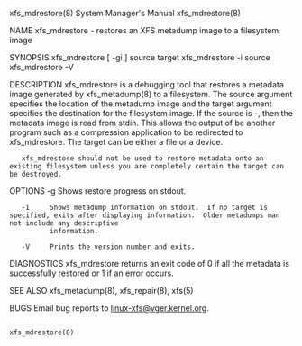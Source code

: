xfs_mdrestore(8)                                                       System Manager's Manual                                                      xfs_mdrestore(8)

NAME
       xfs_mdrestore - restores an XFS metadump image to a filesystem image

SYNOPSIS
       xfs_mdrestore [ -gi ] source target
       xfs_mdrestore -i source
       xfs_mdrestore -V

DESCRIPTION
       xfs_mdrestore  is a debugging tool that restores a metadata image generated by xfs_metadump(8) to a filesystem. The source argument specifies the location of
       the metadump image and the target argument specifies the destination for the filesystem image.  If the source is -, then the  metadata  image  is  read  from
       stdin.  This allows the output of be another program such as a compression application to be redirected to xfs_mdrestore.  The target can be either a file or
       a device.

       xfs_mdrestore should not be used to restore metadata onto an existing filesystem unless you are completely certain the target can be destroyed.

OPTIONS
       -g     Shows restore progress on stdout.

       -i     Shows metadump information on stdout.  If no target is specified, exits after displaying information.  Older metadumps man not include any descriptive
              information.

       -V     Prints the version number and exits.

DIAGNOSTICS
       xfs_mdrestore returns an exit code of 0 if all the metadata is successfully restored or 1 if an error occurs.

SEE ALSO
       xfs_metadump(8), xfs_repair(8), xfs(5)

BUGS
       Email bug reports to linux-xfs@vger.kernel.org.

                                                                                                                                                    xfs_mdrestore(8)
